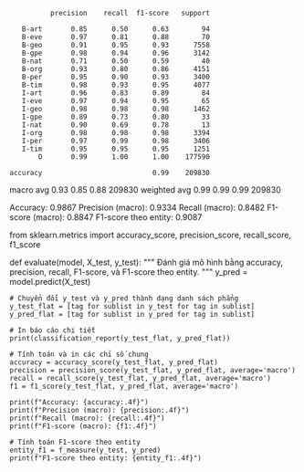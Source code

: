               precision    recall  f1-score   support

       B-art       0.85      0.50      0.63        94
       B-eve       0.97      0.81      0.88        70
       B-geo       0.91      0.95      0.93      7558
       B-gpe       0.98      0.94      0.96      3142
       B-nat       0.71      0.50      0.59        40
       B-org       0.93      0.80      0.86      4151
       B-per       0.95      0.90      0.93      3400
       B-tim       0.98      0.93      0.95      4077
       I-art       0.96      0.83      0.89        84
       I-eve       0.97      0.94      0.95        65
       I-geo       0.98      0.98      0.98      1462
       I-gpe       0.89      0.73      0.80        33
       I-nat       0.90      0.69      0.78        13
       I-org       0.98      0.98      0.98      3394
       I-per       0.97      0.99      0.98      3406
       I-tim       0.95      0.95      0.95      1251
           O       0.99      1.00      1.00    177590

    accuracy                           0.99    209830
   macro avg       0.93      0.85      0.88    209830
weighted avg       0.99      0.99      0.99    209830

Accuracy: 0.9867
Precision (macro): 0.9334
Recall (macro): 0.8482
F1-score (macro): 0.8847
F1-score theo entity: 0.9087


from sklearn.metrics import accuracy_score, precision_score, recall_score, f1_score

def evaluate(model, X_test, y_test):
    """
    Đánh giá mô hình bằng accuracy, precision, recall, F1-score,
    và F1-score theo entity.
    """
    y_pred = model.predict(X_test)

    # Chuyển đổi y_test và y_pred thành dạng danh sách phẳng
    y_test_flat = [tag for sublist in y_test for tag in sublist]
    y_pred_flat = [tag for sublist in y_pred for tag in sublist]

    # In báo cáo chi tiết
    print(classification_report(y_test_flat, y_pred_flat))

    # Tính toán và in các chỉ số chung
    accuracy = accuracy_score(y_test_flat, y_pred_flat)
    precision = precision_score(y_test_flat, y_pred_flat, average='macro')
    recall = recall_score(y_test_flat, y_pred_flat, average='macro')
    f1 = f1_score(y_test_flat, y_pred_flat, average='macro')
    
    print(f"Accuracy: {accuracy:.4f}")
    print(f"Precision (macro): {precision:.4f}")
    print(f"Recall (macro): {recall:.4f}")
    print(f"F1-score (macro): {f1:.4f}")

    # Tính toán F1-score theo entity
    entity_f1 = f_measure(y_test, y_pred)
    print(f"F1-score theo entity: {entity_f1:.4f}")
